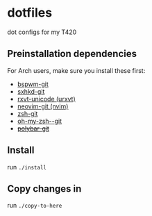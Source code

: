# dotfiles
dot configs for my T420

## Preinstallation dependencies
For Arch users, make sure you install these first:<br>
* <a href="https://aur.archlinux.org/packages/bspwm-git/">bspwm-git</a><br>
* <a href="https://aur.archlinux.org/packages/sxhkd-git/">sxhkd-git</a><br>
* <a href="https://wiki.archlinux.org/index.php/rxvt-unicode">rxvt-unicode (urxvt)</a><br>
* <a href="https://aur.archlinux.org/packages/neovim-git/">neovim-git (nvim)</a><br>
* <a href="https://aur.archlinux.org/packages/zsh-git/">zsh-git</a><br>
* <a href="https://aur.archlinux.org/packages/oh-my-zsh-git/">oh-my-zsh--git</a><br>
* <s><a href="https://aur.archlinux.org/packages/polybar-git/">polybar-git</a></s><br>

## Install
run `./install`

## Copy changes in
run `./copy-to-here`
